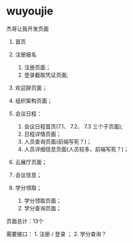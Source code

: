 # wuyoujie
杰哥让我开发页面


1. 首页

2. 注册报名
    1) 注册页面；
    2) 登录截取凭证页面;
        
3. 欢迎辞页面；

4. 组织架构页面；

5. 会议日程：
    1) 会议日程首页(7.1、 7.2、 7.3 三个子页面);
    2) 日程详情页面；
    3) 人员查询页面(前端写死？)；
    4) 人员详细信息页面(人员较多，前端写死？)；
        
7. 云展厅页面；

8. 会议信息；

9. 学分领取；
    1) 学分领取页面；
    2) 学分查询页面；
        
页面总计：13个

需要接口：
    1. 注册 / 登录 ；
    2. 学分查询？